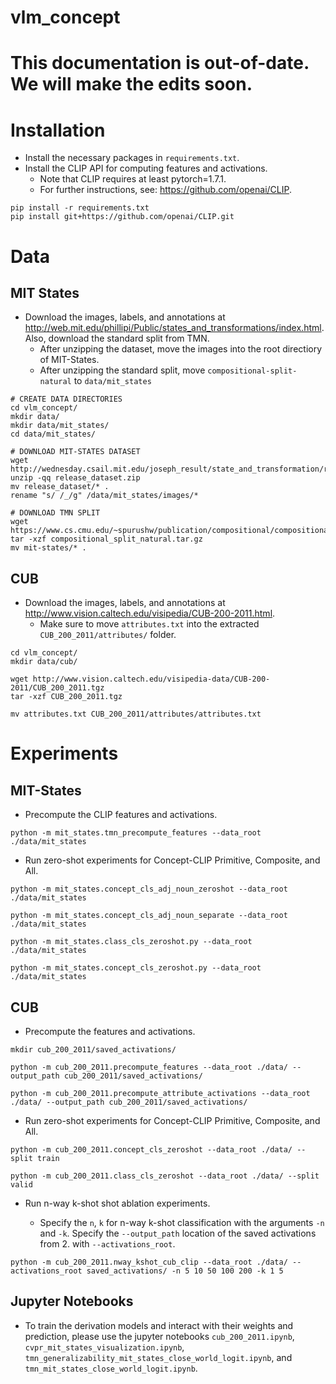 # vlm_concept

# This documentation is out-of-date. We will make the edits soon.

# Installation
- Install the necessary packages in `requirements.txt`.
- Install the CLIP API for computing features and activations. 
    - Note that CLIP requires at least pytorch=1.7.1.
    - For further instructions, see: https://github.com/openai/CLIP.
```
pip install -r requirements.txt
pip install git+https://github.com/openai/CLIP.git
```

# Data


## MIT States 
- Download the images, labels, and annotations at http://web.mit.edu/phillipi/Public/states_and_transformations/index.html. Also, download the standard split from TMN.
    - After unzipping the dataset, move the images into the root directiory of MIT-States. 
    - After unzipping the standard split, move `compositional-split-natural`  to `data/mit_states`


```
# CREATE DATA DIRECTORIES
cd vlm_concept/
mkdir data/
mkdir data/mit_states/
cd data/mit_states/

# DOWNLOAD MIT-STATES DATASET
wget http://wednesday.csail.mit.edu/joseph_result/state_and_transformation/release_dataset.zip
unzip -qq release_dataset.zip
mv release_dataset/* .
rename "s/ /_/g" /data/mit_states/images/*

# DOWNLOAD TMN SPLIT
wget https://www.cs.cmu.edu/~spurushw/publication/compositional/compositional_split_natural.tar.gz
tar -xzf compositional_split_natural.tar.gz
mv mit-states/* .
```


## CUB
- Download the images, labels, and annotations at http://www.vision.caltech.edu/visipedia/CUB-200-2011.html. 
    - Make sure to move `attributes.txt` into the extracted `CUB_200_2011/attributes/` folder. 
```
cd vlm_concept/
mkdir data/cub/

wget http://www.vision.caltech.edu/visipedia-data/CUB-200-2011/CUB_200_2011.tgz
tar -xzf CUB_200_2011.tgz

mv attributes.txt CUB_200_2011/attributes/attributes.txt
```



# Experiments
## MIT-States
- Precompute the CLIP features and activations. 

```
python -m mit_states.tmn_precompute_features --data_root ./data/mit_states 
```

- Run zero-shot experiments for Concept-CLIP Primitive, Composite, and All.

```
python -m mit_states.concept_cls_adj_noun_zeroshot --data_root ./data/mit_states 

python -m mit_states.concept_cls_adj_noun_separate --data_root ./data/mit_states 

python -m mit_states.class_cls_zeroshot.py --data_root ./data/mit_states 

python -m mit_states.concept_cls_zeroshot.py --data_root ./data/mit_states 
```

## CUB
- Precompute the features and activations. 
```
mkdir cub_200_2011/saved_activations/

python -m cub_200_2011.precompute_features --data_root ./data/ --output_path cub_200_2011/saved_activations/

python -m cub_200_2011.precompute_attribute_activations --data_root ./data/ --output_path cub_200_2011/saved_activations/
```

- Run zero-shot experiments for Concept-CLIP Primitive, Composite, and All.
```
python -m cub_200_2011.concept_cls_zeroshot --data_root ./data/ --split train

python -m cub_200_2011.class_cls_zeroshot --data_root ./data/ --split valid
```


- Run n-way k-shot shot ablation experiments. 

    - Specify the `n`, `k` for n-way k-shot classification with the arguments `-n` and `-k`. Specify the `--output_path` location of the saved activations from 2. with `--activations_root`.

```
python -m cub_200_2011.nway_kshot_cub_clip --data_root ./data/ --activations_root saved_activations/ -n 5 10 50 100 200 -k 1 5 
```

## Jupyter Notebooks
- To train the derivation models and interact with their weights and prediction, please use the jupyter notebooks `cub_200_2011.ipynb`, `cvpr_mit_states_visualization.ipynb`, `tmn_generalizability_mit_states_close_world_logit.ipynb`, and `tmn_mit_states_close_world_logit.ipynb`.